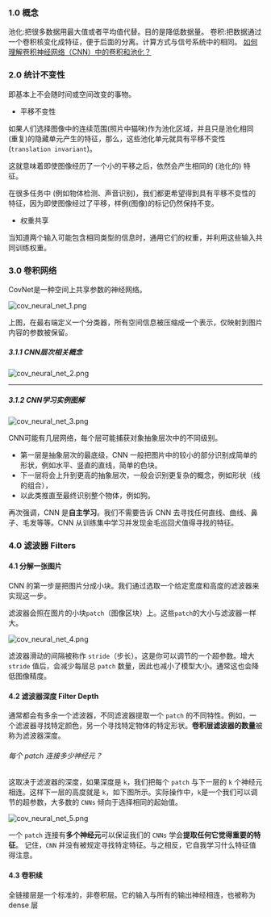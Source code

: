 ### 1.0 概念
池化:把很多数据用最大值或者平均值代替。目的是降低数据量。
卷积:把数据通过一个卷积核变化成特征，便于后面的分离。计算方式与信号系统中的相同。
[如何理解卷积神经网络（CNN）中的卷积和池化？](https://www.zhihu.com/question/49376084)
### 2.0 统计不变性
即基本上不会随时间或空间改变的事物。

- 平移不变性

如果人们选择图像中的连续范围(照片中猫咪)作为池化区域，并且只是池化相同(重复)的隐藏单元产生的特征，那么，这些池化单元就具有平移不变性 (`translation invariant`)。

这就意味着即使图像经历了一个小的平移之后，依然会产生相同的 (池化的) 特征。

在很多任务中 (例如物体检测、声音识别)，我们都更希望得到具有平移不变性的特征，因为即使图像经过了平移，样例(图像)的标记仍然保持不变。

- 权重共享

当知道两个输入可能包含相同类型的信息时，通用它们的权重，并利用这些输入共同训练权重。

### 3.0 卷积网络
CovNet是一种空间上共享参数的神经网络。

![cov_neural_net_1.png](https://i.imgur.com/SPnXU7y.png)

上图，在最右端定义一个分类器，所有空间信息被压缩成一个表示，仅映射到图片内容的参数被保留。

##### 3.1.1 CNN层次相关概念

![cov_neural_net_2.png](https://i.imgur.com/8G70ndB.png)

----------

##### 3.1.2 CNN学习实例图解

![cov_neural_net_3.png](https://i.imgur.com/iqyppiO.jpg)

CNN可能有几层网络，每个层可能捕获对象抽象层次中的不同级别。
- 第一层是抽象层次的最底级，CNN 一般把图片中的较小的部分识别成简单的形状，例如水平、竖直的直线，简单的色块。
- 下一层将会上升到更高的抽象层次，一般会识别更复杂的概念，例如形状（线的组合），
- 以此类推直至最终识别整个物体，例如狗。

再次强调，CNN 是**自主学习**。我们不需要告诉 CNN 去寻找任何直线、曲线、鼻子、毛发等等。CNN 从训练集中学习并发现金毛巡回犬值得寻找的特征。

### 4.0 滤波器 Filters
#### 4.1 分解一张图片

CNN 的第一步是把图片分成小块。我们通过选取一个给定宽度和高度的滤波器来实现这一步。

滤波器会照在图片的小块`patch`（图像区块）上。这些`patch`的大小与滤波器一样大。

![cov_neural_net_4.png](https://i.imgur.com/8SAKOp5.png)

滤波器滑动的间隔被称作 `stride`（步长）。这是你可以调节的一个超参数。增大 `stride` 值后，会减少每层总 `patch` 数量，因此也减小了模型大小。通常这也会降低图像精度。

#### 4.2 滤波器深度 Filter Depth
通常都会有多余一个滤波器，不同滤波器提取一个 `patch` 的不同特性。例如，一个滤波器寻找特定颜色，另一个寻找特定物体的特定形状。**卷积层滤波器的数量**被称为滤波器深度。

###### 每个 patch 连接多少神经元？

这取决于滤波器的深度，如果深度是 `k`，我们把每个 `patch` 与下一层的 `k` 个神经元相连。这样下一层的高度就是 `k`，如下图所示。实际操作中，`k`是一个我们可以调节的超参数，大多数的 `CNNs` 倾向于选择相同的起始值。

![cov_neural_net_5.png](https://i.imgur.com/0TXnm1f.png)

一个 `patch` 连接有**多个神经元**可以保证我们的 `CNNs` 学会**提取任何它觉得重要的特征**。
记住，`CNN` 并没有被规定寻找特定特征。与之相反，它自我学习什么特征值得注意。

#### 4.3 卷积续
全链接层是一个标准的，非卷积层。它的输入与所有的输出神经相连，也被称为 dense 层